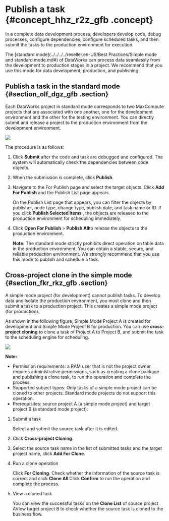 # Publish a task {#concept_hhz_r2z_gfb .concept}

In a complete data development process, developers develop code, debug processes, configure dependencies, configure scheduled tasks, and then submit the tasks to the production environment for execution.

The [standard mode](../../../../reseller.en-US/Best Practices/Simple mode and standard mode.md#) of DataWorks can process data seamlessly from the development to production stages in a project. We recommend that you use this mode for data development, production, and publishing.

## Publish a task in the standard mode {#section_olf_dgz_gfb .section}

Each DataWorks project in standard mode corresponds to two MaxCompute projects that are associated with one another, one for the development environment and the other for the testing environment. You can directly submit and release a project to the production environment from the development environment.

![](http://static-aliyun-doc.oss-cn-hangzhou.aliyuncs.com/assets/img/21852/154468463712963_en-US.jpg)

The procedure is as follows:

1.  Click **Submit** after the code and task are debugged and configured. The system will automatically check the dependencies between code objects.
2.  When the submission is complete, click **Publish**.
3.  Navigate to the For Publish page and select the target objects. Click **Add For Publish** and the Publish List page appears.

    On the Publish List page that appears, you can filter the objects by publisher, node type, change type, publish date, and task name or ID. If you click **Publish Selected Items** , the objects are released to the production environment for scheduling immediately.

4.  Click **Open For Publish** \> **Publish All**to release the objects to the production environment.

    **Note:** The standard mode strictly prohibits direct operation on table data in the production environment. You can obtain a stable, secure, and reliable production environment. We strongly recommend that you use this mode to publish and schedule a task.


## Cross-project clone in the simple mode {#section_fkr_rkz_gfb .section}

A simple mode project \(for development\) cannot publish tasks. To develop data and isolate the production environment, you must clone and then submit a task to a production project. This creates a simple mode project \(for production\).

As shown in the following figure, Simple Mode Project A is created for development and Simple Mode Project B for production. You can use **cross-project cloning** to clone a task of Project A to Project B, and submit the task to the scheduling engine for scheduling.

![](http://static-aliyun-doc.oss-cn-hangzhou.aliyuncs.com/assets/img/21852/154468463712977_en-US.jpg)

**Note:** 

-   Permission requirements: a RAM user that is not the project owner requires administrative permissions, such as creating a clone package and publishing a clone task, to run the operation and complete the process.
-   Supported subject types: Only tasks of a simple mode project can be cloned to other projects. Standard mode projects do not support this operation.
-   Prerequisites: source project A \(a simple mode project\) and target project B \(a standard mode project\).

1.  Submit a task

    Select and submit the source task after it is edited.

2.  Click **Cross-project Cloning**.
3.  Select the source task name in the list of submitted tasks and the target project name, click **Add For Clone**.
4.  Run a clone operation

    Click **For Cloning**. Check whether the information of the source task is correct and click **Clone All**.Click **Confirm** to run the operation and complete the process.

5.  View a cloned task

    You can view the successful tasks on the **Clone List** of source project AView target project B to check whether the source task is cloned to the business flow.


